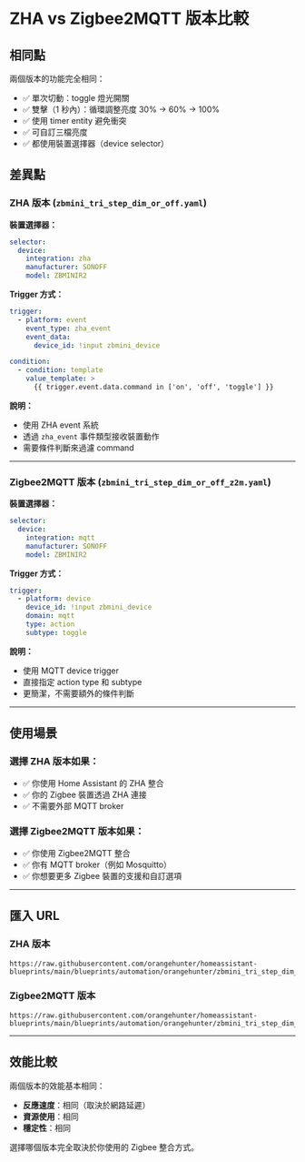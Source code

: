 # ZHA vs Zigbee2MQTT 版本比較

## 相同點

兩個版本的功能完全相同：
- ✅ 單次切動：toggle 燈光開關
- ✅ 雙擊（1 秒內）：循環調整亮度 30% → 60% → 100%
- ✅ 使用 timer entity 避免衝突
- ✅ 可自訂三檔亮度
- ✅ 都使用裝置選擇器（device selector）

## 差異點

### ZHA 版本 (`zbmini_tri_step_dim_or_off.yaml`)

**裝置選擇器：**
```yaml
selector:
  device:
    integration: zha
    manufacturer: SONOFF
    model: ZBMINIR2
```

**Trigger 方式：**
```yaml
trigger:
  - platform: event
    event_type: zha_event
    event_data:
      device_id: !input zbmini_device

condition:
  - condition: template
    value_template: >
      {{ trigger.event.data.command in ['on', 'off', 'toggle'] }}
```

**說明：**
- 使用 ZHA event 系統
- 透過 `zha_event` 事件類型接收裝置動作
- 需要條件判斷來過濾 command

---

### Zigbee2MQTT 版本 (`zbmini_tri_step_dim_or_off_z2m.yaml`)

**裝置選擇器：**
```yaml
selector:
  device:
    integration: mqtt
    manufacturer: SONOFF
    model: ZBMINIR2
```

**Trigger 方式：**
```yaml
trigger:
  - platform: device
    device_id: !input zbmini_device
    domain: mqtt
    type: action
    subtype: toggle
```

**說明：**
- 使用 MQTT device trigger
- 直接指定 action type 和 subtype
- 更簡潔，不需要額外的條件判斷

---

## 使用場景

### 選擇 ZHA 版本如果：
- ✅ 你使用 Home Assistant 的 ZHA 整合
- ✅ 你的 Zigbee 裝置透過 ZHA 連接
- ✅ 不需要外部 MQTT broker

### 選擇 Zigbee2MQTT 版本如果：
- ✅ 你使用 Zigbee2MQTT 整合
- ✅ 你有 MQTT broker（例如 Mosquitto）
- ✅ 你想要更多 Zigbee 裝置的支援和自訂選項

---

## 匯入 URL

### ZHA 版本
```
https://raw.githubusercontent.com/orangehunter/homeassistant-blueprints/main/blueprints/automation/orangehunter/zbmini_tri_step_dim_or_off.yaml
```

### Zigbee2MQTT 版本
```
https://raw.githubusercontent.com/orangehunter/homeassistant-blueprints/main/blueprints/automation/orangehunter/zbmini_tri_step_dim_or_off_z2m.yaml
```

---

## 效能比較

兩個版本的效能基本相同：
- **反應速度**：相同（取決於網路延遲）
- **資源使用**：相同
- **穩定性**：相同

選擇哪個版本完全取決於你使用的 Zigbee 整合方式。

